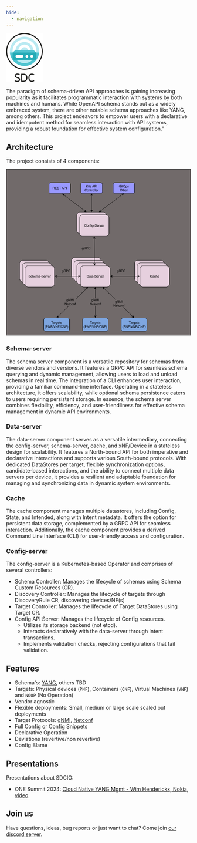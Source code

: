 ```yaml
---
hide:
  - navigation
---
```


<!--
---
[![github release]()
[![Github all releases]()
---
-->

![SDCIO logo](assets/logos/SDC-transparent-withname-100x133.png)

The paradigm of schema-driven API approaches is gaining increasing popularity as it facilitates programmatic interaction with systems by both machines and humans. While OpenAPI schema stands out as a widely embraced system, there are other notable schema approaches like YANG, among others. This project endeavors to empower users with a declarative and idempotent method for seamless interaction with API systems, providing a robust foundation for effective system configuration."

## Architecture

The project consists of 4 components:

![pic](diagrams/sdc-architecture.drawio.png)

### Schema-server

The schema server component is a versatile repository for schemas from diverse vendors and versions. It features a GRPC API for seamless schema querying and dynamic management, allowing users to load and unload schemas in real time. The integration of a CLI enhances user interaction, providing a familiar command-line interface. Operating in a stateless architecture, it offers scalability, while optional schema persistence caters to users requiring persistent storage. In essence, the schema server combines flexibility, efficiency, and user-friendliness for effective schema management in dynamic API environments.

### Data-server

The data-server component serves as a versatile intermediary, connecting the config-server, schema-server, cache, and xNF/Device in a stateless design for scalability. It features a North-bound API for both imperative and declarative interactions and supports various South-bound protocols. With dedicated DataStores per target, flexible synchronization options, candidate-based interactions, and the ability to connect multiple data servers per device, it provides a resilient and adaptable foundation for managing and synchronizing data in dynamic system environments.

### Cache

The cache component manages multiple datastores, including Config, State, and Intended, along with Intent metadata. It offers the option for persistent data storage, complemented by a GRPC API for seamless interaction. Additionally, the cache component provides a derived Command Line Interface (CLI) for user-friendly access and configuration.

### Config-server

The config-server is a Kubernetes-based Operator and comprises of several controllers:

- Schema Controller: Manages the lifecycle of schemas using Schema Custom Resources (CR).
- Discovery Controller: Manages the lifecycle of targets through DiscoveryRule CR, discovering devices/NF(s)
- Target Controller: Manages the lifecycle of Target DataStores using Target CR.
- Config API Server: Manages the lifecycle of Config resources.
    - Utilizes its storage backend (not etcd).
    - Interacts declaratively with the data-server through Intent transactions.
    - Implements validation checks, rejecting configurations that fail validation.

## Features

- Schema's: [YANG][yang], others TBD
- Targets: Physical devices (`PNF`), Containers (`CNF`), Virtual Machines (`VNF`) and `NOOP` (No Operation)
- Vendor agnostic
- Flexible deployments: Small, medium or large scale scaled out deployments
- Target Protocols: [gNMI][gnmi], [Netconf][netconf]
- Full Config or Config Snippets
- Declarative Operation
- Deviations (revertive/non revertive)
- Config Blame

## Presentations

Presentations about SDCIO:

- ONE Summit 2024: [Cloud Native YANG Mgmt - Wim Henderickx, Nokia](https://sched.co/1YUs3), [video](https://www.youtube.com/watch?v=dHOeqbqkN1s)

## Join us

Have questions, ideas, bug reports or just want to chat? Come join [our discord server](https://discord.gg/fHCNahWR2T).

<script type="text/javascript" src="https://viewer.diagrams.net/js/viewer-static.min.js" async></script>


[yang]: https://en.wikipedia.org/wiki/YANG
[gnmi]: https://github.com/openconfig/reference/blob/master/rpc/gnmi/gnmi-specification.md
[netconf]: https://en.wikipedia.org/wiki/NETCONF